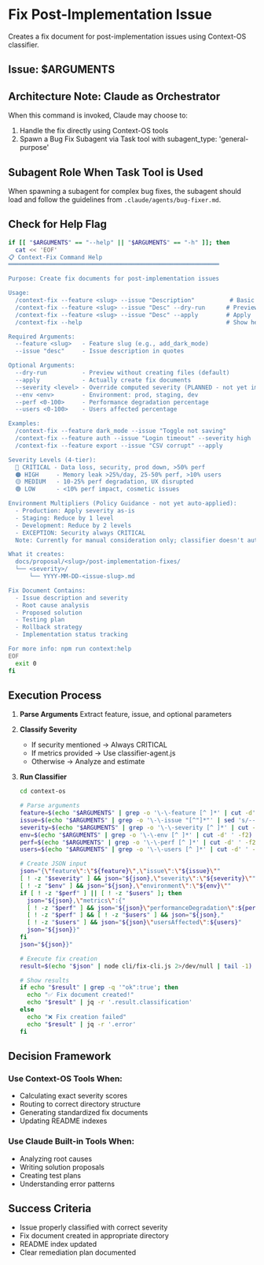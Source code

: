 # Fix Post-Implementation Issue

Creates a fix document for post-implementation issues using Context-OS classifier.

## Issue: $ARGUMENTS

## Architecture Note: Claude as Orchestrator

When this command is invoked, Claude may choose to:
1. Handle the fix directly using Context-OS tools
2. Spawn a Bug Fix Subagent via Task tool with subagent_type: 'general-purpose'

## Subagent Role When Task Tool is Used

When spawning a subagent for complex bug fixes, the subagent should load and follow the guidelines from `.claude/agents/bug-fixer.md`.

## Check for Help Flag

```bash
if [[ "$ARGUMENTS" == "--help" || "$ARGUMENTS" == "-h" ]]; then
  cat << 'EOF'
📋 Context-Fix Command Help
════════════════════════════════════════════════════════════

Purpose: Create fix documents for post-implementation issues

Usage:
  /context-fix --feature <slug> --issue "Description"          # Basic
  /context-fix --feature <slug> --issue "Desc" --dry-run      # Preview
  /context-fix --feature <slug> --issue "Desc" --apply        # Apply
  /context-fix --help                                         # Show help

Required Arguments:
  --feature <slug>   - Feature slug (e.g., add_dark_mode)
  --issue "desc"     - Issue description in quotes

Optional Arguments:
  --dry-run          - Preview without creating files (default)
  --apply            - Actually create fix documents
  --severity <level> - Override computed severity (PLANNED - not yet implemented)
  --env <env>        - Environment: prod, staging, dev
  --perf <0-100>     - Performance degradation percentage
  --users <0-100>    - Users affected percentage

Examples:
  /context-fix --feature dark_mode --issue "Toggle not saving"
  /context-fix --feature auth --issue "Login timeout" --severity high
  /context-fix --feature export --issue "CSV corrupt" --apply

Severity Levels (4-tier):
  🔴 CRITICAL - Data loss, security, prod down, >50% perf
  🟠 HIGH     - Memory leak >25%/day, 25-50% perf, >10% users
  🟡 MEDIUM   - 10-25% perf degradation, UX disrupted
  🟢 LOW      - <10% perf impact, cosmetic issues

Environment Multipliers (Policy Guidance - not yet auto-applied):
  - Production: Apply severity as-is
  - Staging: Reduce by 1 level  
  - Development: Reduce by 2 levels
  - EXCEPTION: Security always CRITICAL
  Note: Currently for manual consideration only; classifier doesn't auto-adjust

What it creates:
  docs/proposal/<slug>/post-implementation-fixes/
  └── <severity>/
      └── YYYY-MM-DD-<issue-slug>.md

Fix Document Contains:
  - Issue description and severity
  - Root cause analysis
  - Proposed solution
  - Testing plan
  - Rollback strategy
  - Implementation status tracking

For more info: npm run context:help
EOF
  exit 0
fi
```

## Execution Process

1. **Parse Arguments**
   Extract feature, issue, and optional parameters

2. **Classify Severity**
   - If security mentioned → Always CRITICAL
   - If metrics provided → Use classifier-agent.js
   - Otherwise → Analyze and estimate

3. **Run Classifier**
   ```bash
   cd context-os
   
   # Parse arguments
   feature=$(echo "$ARGUMENTS" | grep -o '\-\-feature [^ ]*' | cut -d' ' -f2)
   issue=$(echo "$ARGUMENTS" | grep -o '\-\-issue "[^"]*"' | sed 's/--issue "//' | sed 's/"$//')
   severity=$(echo "$ARGUMENTS" | grep -o '\-\-severity [^ ]*' | cut -d' ' -f2)
   env=$(echo "$ARGUMENTS" | grep -o '\-\-env [^ ]*' | cut -d' ' -f2)
   perf=$(echo "$ARGUMENTS" | grep -o '\-\-perf [^ ]*' | cut -d' ' -f2)
   users=$(echo "$ARGUMENTS" | grep -o '\-\-users [^ ]*' | cut -d' ' -f2)
   
   # Create JSON input
   json="{\"feature\":\"${feature}\",\"issue\":\"${issue}\""
   [ ! -z "$severity" ] && json="${json},\"severity\":\"${severity}\""
   [ ! -z "$env" ] && json="${json},\"environment\":\"${env}\""
   if [ ! -z "$perf" ] || [ ! -z "$users" ]; then
     json="${json},\"metrics\":{"
     [ ! -z "$perf" ] && json="${json}\"performanceDegradation\":${perf}"
     [ ! -z "$perf" ] && [ ! -z "$users" ] && json="${json},"
     [ ! -z "$users" ] && json="${json}\"usersAffected\":${users}"
     json="${json}}"
   fi
   json="${json}}"
   
   # Execute fix creation
   result=$(echo "$json" | node cli/fix-cli.js 2>/dev/null | tail -1)
   
   # Show results
   if echo "$result" | grep -q '"ok":true'; then
     echo "✅ Fix document created!"
     echo "$result" | jq -r '.result.classification'
   else
     echo "❌ Fix creation failed"
     echo "$result" | jq -r '.error'
   fi
   ```

## Decision Framework

### Use Context-OS Tools When:
- Calculating exact severity scores
- Routing to correct directory structure
- Generating standardized fix documents
- Updating README indexes

### Use Claude Built-in Tools When:
- Analyzing root causes
- Writing solution proposals
- Creating test plans
- Understanding error patterns

## Success Criteria
- Issue properly classified with correct severity
- Fix document created in appropriate directory
- README index updated
- Clear remediation plan documented